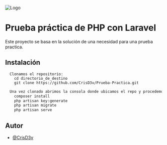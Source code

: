 ![Logo](https://tredasolutions.com/wp-content/uploads/2022/10/Treda-Solutions-Logo_Mesa-de-trabajo-1-copia-e1665514749567-1024x456.png)


# Prueba práctica de PHP con Laravel

Este proyecto se basa en la solución de una necesidad para una prueba practica.


## Instalación
```git
  Clonamos el repositorio:
    cd directorio_de_destino
    git clone https://github.com/CrisD3v/Prueba-Practica.git
```

```bash
  Una vez clonado abrimos la consola donde ubicamos el repo y procedemos:
    composer install
    php artisan key:generate
    php artisan migrate
    php artisan serve
```
    
## Autor

- [@CrisD3v](https://github.com/CrisD3v)
